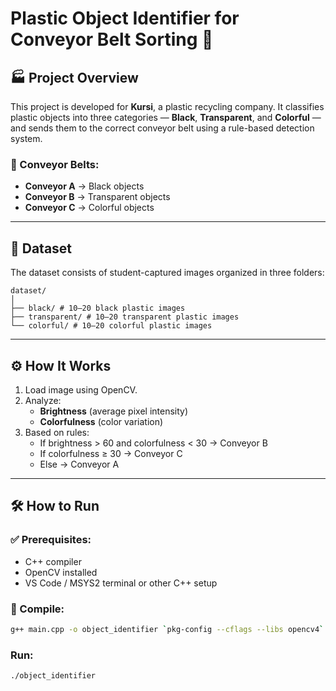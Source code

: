 # Plastic Object Identifier for Conveyor Belt Sorting 🚀

## 🏭 Project Overview
This project is developed for **Kursi**, a plastic recycling company. It classifies plastic objects into three categories — **Black**, **Transparent**, and **Colorful** — and sends them to the correct conveyor belt using a rule-based detection system.

### 🔄 Conveyor Belts:
- **Conveyor A** → Black objects
- **Conveyor B** → Transparent objects
- **Conveyor C** → Colorful objects

---

## 📁 Dataset
The dataset consists of student-captured images organized in three folders:
```
dataset/
│
├── black/ # 10–20 black plastic images
├── transparent/ # 10–20 transparent plastic images
└── colorful/ # 10–20 colorful plastic images
```

---

## ⚙️ How It Works

1. Load image using OpenCV.
2. Analyze:
   - **Brightness** (average pixel intensity)
   - **Colorfulness** (color variation)
3. Based on rules:
   - If brightness > 60 and colorfulness < 30 → Conveyor B
   - If colorfulness ≥ 30 → Conveyor C
   - Else → Conveyor A

---

## 🛠️ How to Run

### ✅ Prerequisites:
- C++ compiler
- OpenCV installed
- VS Code / MSYS2 terminal or other C++ setup

### 🧪 Compile:
```bash
g++ main.cpp -o object_identifier `pkg-config --cflags --libs opencv4`
```
### Run:
```
./object_identifier
